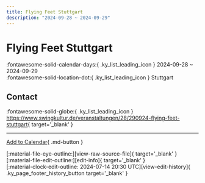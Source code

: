 ```yaml
---
title: Flying Feet Stuttgart
description: "2024-09-28 ~ 2024-09-29"
---
```


# Flying Feet Stuttgart 

:fontawesome-solid-calendar-days:{ .ky_list_leading_icon } 2024-09-28 ~ 2024-09-29  
:fontawesome-solid-location-dot:{ .ky_list_leading_icon } Stuttgart  

## Contact

:fontawesome-solid-globe:{ .ky_list_leading_icon } <https://www.swingkultur.de/veranstaltungen/28/290924-flying-feet-stuttgart>{ target='_blank' }  

---

[Add to Calendar](https://swing.news/ics/en/2024/de/flying-feet-stuttgart-2024.ics){ .md-button }

<div class="ky_page_footer" markdown>
<div class="ky_page_footer_trailing" markdown="span">
[:material-file-eye-outline:][view-raw-source-file]{ target='_blank' }
[:material-file-edit-outline:][edit-info]{ target='_blank' }
</div>
<div class="ky_page_footer_leading" markdown="span">
[:material-clock-edit-outline: 2024-07-14 20:30 UTC][view-edit-history]{ .ky_page_footer_history_button target='_blank' }
</div>
</div>

[view-raw-source-file]: https://github.com/swingdance/events/blob/main/2024/de/flying-feet-stuttgart-2024.json "View Raw Source File"
[edit-info]: https://github.com/swingdance/events/issues/new?assignees=&labels=update+event&projects=&template=03-update_entity.yml&title=%5B2024%2Fde%5D%20Flying%20Feet%20Stuttgart&region=de&year=2024&id=flying-feet-stuttgart-2024&name=Flying%20Feet%20Stuttgart&org_id= "Edit Info"

[view-edit-history]: https://github.com/swingdance/events/commits/main/2024/de/flying-feet-stuttgart-2024.json "View Edit History"
